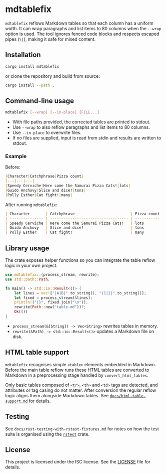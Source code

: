 # mdtablefix

`mdtablefix` reflows Markdown tables so that each column has a uniform width.
It can wrap paragraphs and list items to 80 columns when the `--wrap` option is
used.
The tool ignores fenced code blocks and respects escaped pipes (`\|`),
making it safe for mixed content.

## Installation

```bash
cargo install mdtablefix
```

or clone the repository and build from source:

```bash
cargo install --path .
```

## Command-line usage

```bash
mdtablefix [--wrap] [--in-place] [FILE...]
```

- With file paths provided, the corrected tables are printed to stdout.
- Use `--wrap` to also reflow paragraphs and list items to 80 columns.
- Use `--in-place` to overwrite files.
- If no files are supplied, input is read from stdin and results are written to stdout.

### Example

Before:

```markdown
|Character|Catchphrase|Pizza count|
|---|---|---|
|Speedy Cerviche|Here come the Samurai Pizza Cats!|lots|
|Guido Anchovy|Slice and dice!|tons|
|Polly Esther|Cat fight!|many|
```

After running `mdtablefix`:

```markdown
| Character       | Catchphrase                         | Pizza count |
| --------------- | ----------------------------------- | ----------- |
| Speedy Cerviche | Here come the Samurai Pizza Cats!   | lots        |
| Guido Anchovy   | Slice and dice!                     | tons        |
| Polly Esther    | Cat fight!                          | many        |
```

## Library usage

The crate exposes helper functions so you can integrate the table reflow logic
in your own project.

```rust
use mdtablefix::{process_stream, rewrite};
use std::path::Path;

fn main() -> std::io::Result<()> {
    let lines = vec!["|A|B|".to_string(), "|1|2|".to_string()];
    let fixed = process_stream(&lines);
    println!("{}", fixed.join("\n"));
    rewrite(Path::new("table.md"))?;
    Ok(())
}
```

- `process_stream(&[String]) -> Vec<String>` rewrites tables in memory.
- `rewrite(&Path) -> std::io::Result<()>` updates a Markdown file on disk.

## HTML table support

`mdtablefix` recognises simple `<table>` elements embedded in Markdown.
Before the main table reflow runs these HTML tables are converted to Markdown in
a preprocessing stage handled by `convert_html_tables`.

Only basic tables composed of `<tr>`, `<th>` and `<td>` tags are detected, and
attributes or tag casing do not matter. After conversion the regular reflow
logic aligns them alongside Markdown tables. See
[`docs/html-table-support.md`](docs/html-table-support.md) for details.

## Testing

See `docs/rust-testing-with-rstest-fixtures.md` for notes on how the test suite
is organised using the [`rstest`](https://crates.io/crates/rstest) crate.

## License

This project is licensed under the ISC license.
See the [LICENSE](LICENSE) file for details.
